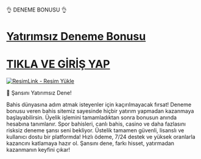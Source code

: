 👌 DENEME BONUSU 👌

# <a href="https://t.me/+0JOgru5ccMkzODNk">Yatırımsız Deneme Bonusu</a>
# <a href="https://t.me/+0JOgru5ccMkzODNk">TIKLA VE GİRİŞ YAP</a>
<a href="https://t.me/+0JOgru5ccMkzODNk" title="ResimLink - Resim Yükle"><img src="https://r.resimlink.com/T3reXv6.webp" title="ResimLink - Resim Yükle" alt="ResimLink - Resim Yükle"></a>

 🎰 Şansını Yatırımsız Dene!

Bahis dünyasına adım atmak isteyenler için kaçırılmayacak fırsat!
Deneme bonusu veren bahis sitemiz sayesinde hiçbir yatırım yapmadan kazanmaya başlayabilirsin.
Üyelik işlemini tamamladıktan sonra bonusun anında hesabına tanımlanır. Spor bahisleri, canlı bahis, casino ve daha fazlasını risksiz deneme şansı seni bekliyor.
Üstelik tamamen güvenli, lisanslı ve kullanıcı dostu bir platformda! Hızlı ödeme, 7/24 destek ve yüksek oranlarla kazancını katlamaya hazır ol.
Şansını dene, farkı hisset, yatırmadan kazanmanın keyfini çıkar!
